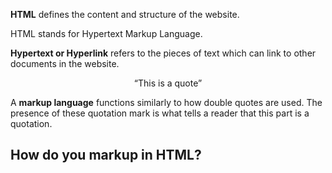 **HTML** defines the content and structure of the website.

HTML stands for Hypertext Markup Language.

**Hypertext or Hyperlink** refers to the pieces of text which can link to other documents in the website.

<center>“This is a quote”</center>

A **markup language** functions similarly to how double quotes are used. The presence of these quotation mark is what tells a reader that this part is a quotation.

## How do you markup in HTML?
